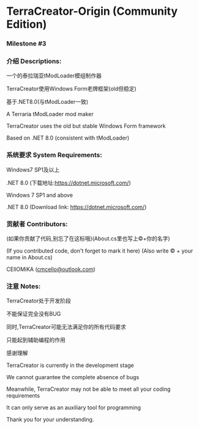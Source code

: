 # TerraCreator-Origin (Community Edition)

### Milestone #3

### 介绍 Descriptions:

一个的泰拉瑞亚tModLoader模组制作器

TerraCreator使用Windows Form老牌框架(old但稳定)

基于.NET8.0(与tModLoader一致)

A Terraria tModLoader mod maker

TerraCreator uses the old but stable Windows Form framework

Based on .NET 8.0 (consistent with tModLoader)

### 系统要求 System Requirements:

Windows7 SP1及以上

.NET 8.0  (下载地址:https://dotnet.microsoft.com/)

Windows 7 SP1 and above

.NET 8.0 (Download link: https://dotnet.microsoft.com/)

### 贡献者 Contributors:

(如果你贡献了代码,别忘了在这标哦)(About.cs里也写上©+你的名字)

(If you contributed code, don't forget to mark it here) (Also write © + your name in About.cs)

CEllOMiKA (cmcello@outlook.com)

### 注意 Notes:

TerraCreator处于开发阶段

不能保证完全没有BUG

同时,TerraCreator可能无法满足你的所有代码要求

只能起到辅助编程的作用 

感谢理解

TerraCreator is currently in the development stage

We cannot guarantee the complete absence of bugs

Meanwhile, TerraCreator may not be able to meet all your coding requirements

It can only serve as an auxiliary tool for programming

Thank you for your understanding.


